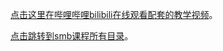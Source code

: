 [点击这里在哔哩哔哩bilibili在线观看配套的教学视频](https://chenxiaosong.com/bili/smb)。

[点击跳转到smb课程所有目录](https://chenxiaosong.com/courses/smb/smb.html)。

